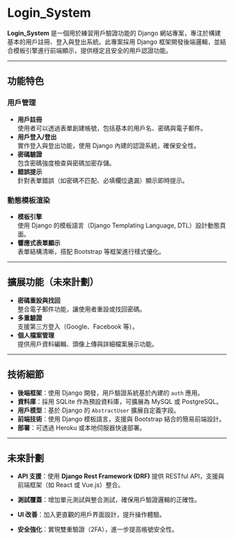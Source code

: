 # Login_System

**Login_System** 是一個用於練習用戶驗證功能的 Django 網站專案，專注於構建基本的用戶註冊、登入與登出系統。此專案採用 Django 框架開發後端邏輯，並結合模板引擎進行前端顯示，提供穩定且安全的用戶認證功能。

---

## 功能特色

### 用戶管理

- **用戶註冊**  
  使用者可以透過表單創建帳號，包括基本的用戶名、密碼與電子郵件。
- **用戶登入/登出**  
  實作登入與登出功能，使用 Django 內建的認證系統，確保安全性。
- **密碼驗證**  
  包含密碼強度檢查與密碼加密存儲。
- **錯誤提示**  
  針對表單錯誤（如密碼不匹配、必填欄位遺漏）顯示即時提示。

### 動態模板渲染

- **模板引擎**  
  使用 Django 的模板語言（Django Templating Language, DTL）設計動態頁面。
- **響應式表單顯示**  
  表單結構清晰，搭配 Bootstrap 等框架進行樣式優化。

---

## 擴展功能（未來計劃）

- **密碼重設與找回**  
  整合電子郵件功能，讓使用者重設或找回密碼。
- **多重驗證**  
  支援第三方登入（Google、Facebook 等）。
- **個人檔案管理**  
  提供用戶資料編輯、頭像上傳與詳細檔案展示功能。

---

## 技術細節

- **後端框架**：使用 Django 開發，用戶驗證系統基於內建的 `auth` 應用。
- **資料庫**：採用 SQLite 作為預設資料庫，可擴展為 MySQL 或 PostgreSQL。
- **用戶模型**：基於 Django 的 `AbstractUser` 擴展自定義字段。
- **前端技術**：使用 Django 模板語言，支援與 Bootstrap 結合的簡易前端設計。
- **部署**：可透過 Heroku 或本地伺服器快速部署。

---

## 未來計劃

- **API 支援**：使用 **Django Rest Framework (DRF)** 提供 RESTful API，支援與前端框架（如 React 或 Vue.js）整合。

- **測試覆蓋**：增加單元測試與整合測試，確保用戶驗證邏輯的正確性。

- **UI 改善**：加入更直觀的用戶界面設計，提升操作體驗。

- **安全強化**：實現雙重驗證（2FA），進一步提高帳號安全性。
